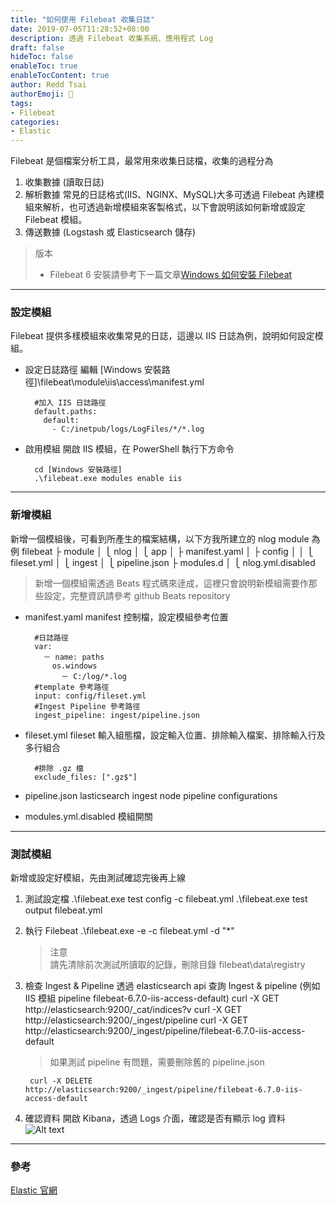 ```yaml
---
title: "如何使用 Filebeat 收集日誌"
date: 2019-07-05T11:28:52+08:00
description: 透過 Filebeat 收集系統、應用程式 Log
draft: false
hideToc: false
enableToc: true
enableTocContent: true
author: Redd Tsai
authorEmoji: 🐔
tags:
- Filebeat
categories:
- Elastic
---
```


<!--more-->

Filebeat 是個檔案分析工具，最常用來收集日誌檔，收集的過程分為
1. 收集數據 (讀取日誌)
2. 解析數據
    常見的日誌格式(IIS、NGINX、MySQL)大多可透過 Filebeat 內建模組來解析，也可透過新增模組來客製格式，以下會說明該如何新增或設定 Filebeat 模組。
3. 傳送數據 (Logstash 或 Elasticsearch 儲存)

> 版本
> * Filebeat 6
> 安裝請參考下一篇文章[Windows 如何安裝 Filebeat](https://reddtsai.github.io/posts/elk_windowsfilebeat/)

* * * *

### 設定模組

Filebeat 提供多樣模組來收集常見的日誌，這邊以 IIS 日誌為例，說明如何設定模組。
* 設定日誌路徑
    編輯 [Windows 安裝路徑]\filebeat\module\iis\access\manifest.yml

        #加入 IIS 日誌路徑
        default.paths:
          default:
            - C:/inetpub/logs/LogFiles/*/*.log
* 啟用模組
    開啟 IIS 模組，在 PowerShell 執行下方命令

        cd [Windows 安裝路徑]
        .\filebeat.exe modules enable iis

* * * *

### 新增模組

新增一個模組後，可看到所產生的檔案結構，以下方我所建立的 nlog module 為例
    filebeat
    ├ module
    │   ⎩ nlog
    │       ⎩ app
    │           ├ manifest.yaml
    │           ├ config
    │           │   ⎩ fileset.yml
    │           ⎩ ingest
    │               ⎩ pipeline.json
    ├ modules.d
    │   ⎩ nlog.yml.disabled

> 新增一個模組需透過 Beats 程式碼來逹成，這裡只會說明新模組需要作那些設定，完整資訊請參考 github Beats repository

* manifest.yaml
    manifest 控制檔，設定模組參考位置

        #日誌路徑
        var:
          － name: paths
            os.windows
              － C:/log/*.log  
        #template 參考路徑
        input: config/fileset.yml  
        #Ingest Pipeline 參考路徑
        ingest_pipeline: ingest/pipeline.json
* fileset.yml
    fileset 輸入組態檔，設定輸入位置、排除輸入檔案、排除輸入行及多行組合

        #排除 .gz 檔
        exclude_files: [".gz$"]
* pipeline.json
    lasticsearch ingest node pipeline configurations
* modules.yml.disabled
    模組開關

* * * *

### 測試模組

新增或設定好模組，先由測試確認完後再上線

1. 測試設定檔
        .\filebeat.exe test config -c filebeat.yml
        .\filebeat.exe test output filebeat.yml
2. 執行 Filebeat
        .\filebeat.exe -e -c filebeat.yml -d "*"

    > 注意  
    > 請先清除前次測試所讀取的記錄，刪除目錄 filebeat\data\registry

3. 檢查 Ingest & Pipeline
    透過 elasticsearch api 查詢 Ingest & pipeline (例如 IIS 模組 pipeline filebeat-6.7.0-iis-access-default)
        curl -X GET http://elasticsearch:9200/_cat/indices?v
        curl -X GET http://elasticsearch:9200/_ingest/pipeline
        curl -X GET http://elasticsearch:9200/_ingest/pipeline/filebeat-6.7.0-iis-access-default

    > 如果測試 pipeline 有問題，需要刪除舊的 pipeline.json

        curl -X DELETE http://elasticsearch:9200/_ingest/pipeline/filebeat-6.7.0-iis-access-default
4. 確認資料
    開啟 Kibana，透過 Logs 介面，確認是否有顯示 log 資料
    ![Alt text](/images/kibana_logs.PNG)

* * * *

### 參考

[Elastic 官網](https://www.elastic.co/cn/)
